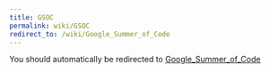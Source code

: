 ```yaml
---
title: GSOC
permalink: wiki/GSOC
redirect_to: /wiki/Google_Summer_of_Code
---
```


You should automatically be redirected to [Google_Summer_of_Code](/wiki/Google_Summer_of_Code)
